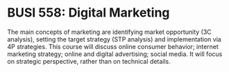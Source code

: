 # BUSI 558: Digital Marketing

The main concepts of marketing are identifying market opportunity (3C analysis), setting the target strategy (STP analysis) and implementation via 4P strategies. This course will discuss online consumer behavior; internet marketing strategy; online and digital advertising; social media. It will focus on strategic perspective, rather than on technical details.
